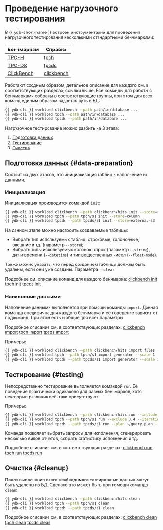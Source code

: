 # Проведение нагрузочного тестирования

В {{ ydb-short-name }} встроен инструментарий для проведения нагрузочного тестирования несколькими стандартными бенчмарками:

| Бенчмаркам                           | Справка                                                  |
|--------------------------------------|----------------------------------------------------------|
| [TPC-H](https://tpc.org/tpch/)       | [tpch](../../reference/ydb-cli/workload-tpch.md)|
| [TPC-DS](https://tpc.org/tpcds/)     | [tpcds](../../reference/ydb-cli/workload-tpcds.md)|
| [ClickBench](https://benchmark.clickhouse.com/) | [clickbench](../../reference/ydb-cli/workload-click-bench.md)|

Работают сходным образом, детальное описание для каждого см. в соответствующих разделах, ссылки выше.
Все команды для работы с бенчмарками собраны в соответствующие группы, при этом для всех команд единым образом задается путь в БД:

```bash
{{ ydb-cli }} workload clickbench --path path/in/database ...
{{ ydb-cli }} workload tpch --path path/in/database ...
{{ ydb-cli }} workload tpcds --path path/in/database ...
```

Нагрузочное тестирование можно разбить на 3 этапа:

  1. [Подготовка данных](#data-preparation)
  1. [Тестирование](#testing)
  1. [Очистка](#cleanup)

## Подготовка данных {#data-preparation}

Состоит из двух этапов, это инициализация таблиц и наполнение их данными.

### Инициализация

Инициализация производится командой `init`:

```bash
{{ ydb-cli }} workload clickbench --path clickbench/hits init --store=row
{{ ydb-cli }} workload tpch --path tpch/s1 init --store=column
{{ ydb-cli }} workload tpcds --path tpcds/s1 init --store=external-s3
```

На данном этапе можно настроить создаваемые таблицы:

  * Выбрать тип используемых таблиц: строковые, колоночные, внешние и тд. (параметр `--store`);
  * Выбрать типы используемых колонок: строк (параметр `--string`), дат и времени (`--datetime`) и тип вещественных чисел (`--float-mode`).

Также можно указать, что перед созданием таблицы должны быть удалены, если они уже созданы. Параметра `--clear`

Подробнее см. описание команд для каждого бенчмарка:
[clickbench init](../../reference/ydb-cli/workload-click-bench.md#init)
[tpch init](../../reference/ydb-cli/workload-tpch.md#init)
[tpcds init](../../reference/ydb-cli/workload-tpcds.md#init)

### Наполнение данными

Наполнение данными выполняется при помощи команды `import`. Данная команда специфична для каждого бенчмарка и её поведение зависит от подкоманд. При этом есть и общие для всех параметры.

Подробное описание см. в соответствующих разделах:
[clickbench import](../../reference/ydb-cli/workload-click-bench.md#load)
[tpch import](../../reference/ydb-cli/workload-tpch.md#load)
[tpcds import](../../reference/ydb-cli/workload-tpcds.md#load)

Примеры:

```bash
{{ ydb-cli }} workload clickbench --path clickbench/hits import files --input hits.csv.gz
{{ ydb-cli }} workload tpch --path tpch/s1 import generator --scale 1
{{ ydb-cli }} workload tpcds --path tpcds/s1 import generator --scale 1
```

## Тестирование {#testing}

Непосредственно тестирование выполняется командой `run`. Её поведение практически одинаково для разных бенчмарков, хотя некоторые различия всё-таки присутствуют.

Примеры:

```bash
{{ ydb-cli }} workload clickbench --path clickbench/hits run --include 1-5,8
{{ ydb-cli }} workload tpch --path tpch/s1 run --exсlude 3,4 --iterations 3
{{ ydb-cli }} workload tpcds --path tpcds/s1 run --plan ~/query_plan --include 2 --iterations 5
```

Команда позволяет выбрать запросы для исполнения, сгенерировать несколько видов отчетов, собрать статистику исполнения и тд.

Подробное описание см. в соответствующих разделах:
[clickbench run](../../reference/ydb-cli/workload-click-bench.md#run)
[tpch run](../../reference/ydb-cli/workload-tpch.md#run)
[tpcds run](../../reference/ydb-cli/workload-tpcds.md#run)

## Очистка {#cleanup}

После выполнения всего необходимого тестирования данные могут быть удалены из БД.
Сделано это может быть при помощи команды `clean`:

```bash
{{ ydb-cli }} workload clickbench --path clickbench/hits clean
{{ ydb-cli }} workload tpch --path tpch/s1 clean
{{ ydb-cli }} workload tpcds --path tpcds/s1 clean
```

Подробное описание см. в соответствующих разделах:
[clickbench clean](../../reference/ydb-cli/workload-click-bench.md#cleanup)
[tpch clean](../../reference/ydb-cli/workload-tpch.md#cleanup)
[tpcds clean](../../reference/ydb-cli/workload-tpcds.md#cleanup)
